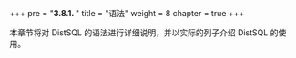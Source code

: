 +++
pre = "<b>3.8.1. </b>"
title = "语法"
weight = 8
chapter = true
+++

本章节将对 DistSQL 的语法进行详细说明，并以实际的列子介绍 DistSQL 的使用。
